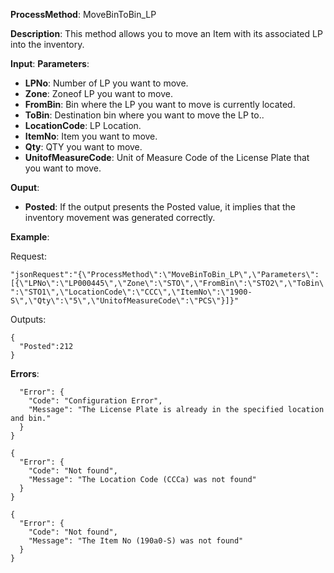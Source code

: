 **ProcessMethod**: MoveBinToBin_LP

**Description**:
This method allows you to move an Item with its associated LP into the inventory.

**Input**:
**Parameters**: 
-	**LPNo**: Number of LP you want to move.
-	**Zone**: Zoneof LP you want to move.
-	**FromBin**: Bin where the LP you want to move is currently located.
-	**ToBin**: Destination bin where you want to move the LP to..
-	**LocationCode**: LP Location.
-	**ItemNo**: Item you want to move.
-	**Qty**: QTY you want to move.
-	**UnitofMeasureCode**: Unit of Measure Code of the License Plate that you want to move.

**Ouput**: 
-	**Posted**: If the output presents the Posted value, it implies that the inventory movement was generated correctly.


**Example**:

Request:

`"jsonRequest":"{\"ProcessMethod\":\"MoveBinToBin_LP\",\"Parameters\":[{\"LPNo\":\"LP000445\",\"Zone\":\"STO\",\"FromBin\":\"STO2\",\"ToBin\":\"STO1\",\"LocationCode\":\"CCC\",\"ItemNo\":\"1900-S\",\"Qty\":\"5\",\"UnitofMeasureCode\":\"PCS\"}]}"`

Outputs:


```
{
  "Posted":212
}

```
**Errors**:
```{
  "Error": {
    "Code": "Configuration Error",
    "Message": "The License Plate is already in the specified location and bin."
  }
}

{
  "Error": {
    "Code": "Not found",
    "Message": "The Location Code (CCCa) was not found"
  }
}

{
  "Error": {
    "Code": "Not found",
    "Message": "The Item No (190a0-S) was not found"
  }
}
```


